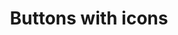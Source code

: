 ---
title: Buttons with icons
category: Application
paid: true
isActive: true
ltr: {"react":{"jsxCss":[],"jsxTail":[{"label":"App.jsx","code":"// sm\n<button\n    className=\"flex items-center gap-2 px-3 py-1.5 text-sm text-indigo-600 duration-150 bg-indigo-50 rounded-lg hover:bg-indigo-100 active:bg-indigo-200\"\n>\n    <svg xmlns=\"http://www.w3.org/2000/svg\" viewBox=\"0 0 24 24\" fill=\"currentColor\" className=\"w-4 h-4\">\n        <path fillRule=\"evenodd\" d=\"M6.32 2.577a49.255 49.255 0 0111.36 0c1.497.174 2.57 1.46 2.57 2.93V21a.75.75 0 01-1.085.67L12 18.089l-7.165 3.583A.75.75 0 013.75 21V5.507c0-1.47 1.073-2.756 2.57-2.93z\" clipRule=\"evenodd\" />\n    </svg>\n    Button\n</button>\n\n// default\n<button\n    className=\"flex items-center gap-2 px-4 py-2 text-indigo-600 bg-indigo-50 rounded-lg duration-150 hover:bg-indigo-100 active:bg-indigo-200\"\n>\n    <svg xmlns=\"http://www.w3.org/2000/svg\" viewBox=\"0 0 24 24\" fill=\"currentColor\" className=\"w-5 h-5\">\n        <path fillRule=\"evenodd\" d=\"M6.32 2.577a49.255 49.255 0 0111.36 0c1.497.174 2.57 1.46 2.57 2.93V21a.75.75 0 01-1.085.67L12 18.089l-7.165 3.583A.75.75 0 013.75 21V5.507c0-1.47 1.073-2.756 2.57-2.93z\" clipRule=\"evenodd\" />\n    </svg>\n    Button\n</button>\n\n// md\n<button\n    className=\"flex items-center gap-2 px-5 py-3 text-indigo-600 duration-150 bg-indigo-50 rounded-lg hover:bg-indigo-100 active:bg-indigo-200\"\n>\n    <svg xmlns=\"http://www.w3.org/2000/svg\" viewBox=\"0 0 24 24\" fill=\"currentColor\" className=\"w-6 h-6\">\n        <path fillRule=\"evenodd\" d=\"M6.32 2.577a49.255 49.255 0 0111.36 0c1.497.174 2.57 1.46 2.57 2.93V21a.75.75 0 01-1.085.67L12 18.089l-7.165 3.583A.75.75 0 013.75 21V5.507c0-1.47 1.073-2.756 2.57-2.93z\" clipRule=\"evenodd\" />\n    </svg>\n    Button\n</button>\n\n// lg\n<button\n    className=\"flex items-center gap-2 px-6 py-3.5 text-indigo-600 bg-indigo-50 rounded-lg duration-150 hover:bg-indigo-100 active:bg-indigo-200\"\n>\n    <svg xmlns=\"http://www.w3.org/2000/svg\" viewBox=\"0 0 24 24\" fill=\"currentColor\" className=\"w-6 h-6\">\n        <path fillRule=\"evenodd\" d=\"M6.32 2.577a49.255 49.255 0 0111.36 0c1.497.174 2.57 1.46 2.57 2.93V21a.75.75 0 01-1.085.67L12 18.089l-7.165 3.583A.75.75 0 013.75 21V5.507c0-1.47 1.073-2.756 2.57-2.93z\" clipRule=\"evenodd\" />\n    </svg>\n    Button\n</button>\n\n// xl\n<button\n    className=\"flex items-center gap-2 px-7 py-4 text-indigo-600 duration-150 bg-indigo-50 rounded-lg hover:bg-indigo-100 active:bg-indigo-200\"\n>\n    <svg xmlns=\"http://www.w3.org/2000/svg\" viewBox=\"0 0 24 24\" fill=\"currentColor\" className=\"w-6 h-6\">\n        <path fillRule=\"evenodd\" d=\"M6.32 2.577a49.255 49.255 0 0111.36 0c1.497.174 2.57 1.46 2.57 2.93V21a.75.75 0 01-1.085.67L12 18.089l-7.165 3.583A.75.75 0 013.75 21V5.507c0-1.47 1.073-2.756 2.57-2.93z\" clipRule=\"evenodd\" />\n    </svg>\n    Button\n</button>"}]},"preview":"function App() {\n  return /*#__PURE__*/React.createElement(\"div\", {\n    className: \"btns-container\"\n  }, /*#__PURE__*/React.createElement(\"button\", {\n    className: \"flex items-center gap-2 px-3 py-1.5 text-sm text-indigo-600 duration-150 bg-indigo-50 rounded-lg hover:bg-indigo-100 active:bg-indigo-200\"\n  }, /*#__PURE__*/React.createElement(\"svg\", {\n    xmlns: \"http://www.w3.org/2000/svg\",\n    viewBox: \"0 0 24 24\",\n    fill: \"currentColor\",\n    className: \"w-4 h-4\"\n  }, /*#__PURE__*/React.createElement(\"path\", {\n    fillRule: \"evenodd\",\n    d: \"M6.32 2.577a49.255 49.255 0 0111.36 0c1.497.174 2.57 1.46 2.57 2.93V21a.75.75 0 01-1.085.67L12 18.089l-7.165 3.583A.75.75 0 013.75 21V5.507c0-1.47 1.073-2.756 2.57-2.93z\",\n    clipRule: \"evenodd\"\n  })), \"Button\"), /*#__PURE__*/React.createElement(\"button\", {\n    className: \"flex items-center gap-2 px-4 py-2 text-indigo-600 bg-indigo-50 rounded-lg duration-150 hover:bg-indigo-100 active:bg-indigo-200\"\n  }, /*#__PURE__*/React.createElement(\"svg\", {\n    xmlns: \"http://www.w3.org/2000/svg\",\n    viewBox: \"0 0 24 24\",\n    fill: \"currentColor\",\n    className: \"w-5 h-5\"\n  }, /*#__PURE__*/React.createElement(\"path\", {\n    fillRule: \"evenodd\",\n    d: \"M6.32 2.577a49.255 49.255 0 0111.36 0c1.497.174 2.57 1.46 2.57 2.93V21a.75.75 0 01-1.085.67L12 18.089l-7.165 3.583A.75.75 0 013.75 21V5.507c0-1.47 1.073-2.756 2.57-2.93z\",\n    clipRule: \"evenodd\"\n  })), \"Button\"), /*#__PURE__*/React.createElement(\"button\", {\n    className: \"flex items-center gap-2 px-5 py-3 text-indigo-600 duration-150 bg-indigo-50 rounded-lg hover:bg-indigo-100 active:bg-indigo-200\"\n  }, /*#__PURE__*/React.createElement(\"svg\", {\n    xmlns: \"http://www.w3.org/2000/svg\",\n    viewBox: \"0 0 24 24\",\n    fill: \"currentColor\",\n    className: \"w-6 h-6\"\n  }, /*#__PURE__*/React.createElement(\"path\", {\n    fillRule: \"evenodd\",\n    d: \"M6.32 2.577a49.255 49.255 0 0111.36 0c1.497.174 2.57 1.46 2.57 2.93V21a.75.75 0 01-1.085.67L12 18.089l-7.165 3.583A.75.75 0 013.75 21V5.507c0-1.47 1.073-2.756 2.57-2.93z\",\n    clipRule: \"evenodd\"\n  })), \"Button\"), /*#__PURE__*/React.createElement(\"button\", {\n    className: \"flex items-center gap-2 px-6 py-3.5 text-indigo-600 bg-indigo-50 rounded-lg duration-150 hover:bg-indigo-100 active:bg-indigo-200\"\n  }, /*#__PURE__*/React.createElement(\"svg\", {\n    xmlns: \"http://www.w3.org/2000/svg\",\n    viewBox: \"0 0 24 24\",\n    fill: \"currentColor\",\n    className: \"w-6 h-6\"\n  }, /*#__PURE__*/React.createElement(\"path\", {\n    fillRule: \"evenodd\",\n    d: \"M6.32 2.577a49.255 49.255 0 0111.36 0c1.497.174 2.57 1.46 2.57 2.93V21a.75.75 0 01-1.085.67L12 18.089l-7.165 3.583A.75.75 0 013.75 21V5.507c0-1.47 1.073-2.756 2.57-2.93z\",\n    clipRule: \"evenodd\"\n  })), \"Button\"), /*#__PURE__*/React.createElement(\"button\", {\n    className: \"flex items-center gap-2 px-7 py-4 text-indigo-600 duration-150 bg-indigo-50 rounded-lg hover:bg-indigo-100 active:bg-indigo-200\"\n  }, /*#__PURE__*/React.createElement(\"svg\", {\n    xmlns: \"http://www.w3.org/2000/svg\",\n    viewBox: \"0 0 24 24\",\n    fill: \"currentColor\",\n    className: \"w-6 h-6\"\n  }, /*#__PURE__*/React.createElement(\"path\", {\n    fillRule: \"evenodd\",\n    d: \"M6.32 2.577a49.255 49.255 0 0111.36 0c1.497.174 2.57 1.46 2.57 2.93V21a.75.75 0 01-1.085.67L12 18.089l-7.165 3.583A.75.75 0 013.75 21V5.507c0-1.47 1.073-2.756 2.57-2.93z\",\n    clipRule: \"evenodd\"\n  })), \"Button\"));\n}","vue":{"vueTail":[],"vueCss":[]}}
rtl: {"preview":"function App() {\n  return /*#__PURE__*/React.createElement(\"div\", {\n    className: \"btns-container\"\n  }, /*#__PURE__*/React.createElement(\"button\", {\n    className: \"flex items-center gap-2 px-3 py-1.5 text-sm text-indigo-600 duration-150 bg-indigo-50 rounded-lg hover:bg-indigo-100 active:bg-indigo-200\"\n  }, /*#__PURE__*/React.createElement(\"svg\", {\n    xmlns: \"http://www.w3.org/2000/svg\",\n    viewBox: \"0 0 24 24\",\n    fill: \"currentColor\",\n    className: \"w-4 h-4\"\n  }, /*#__PURE__*/React.createElement(\"path\", {\n    fillRule: \"evenodd\",\n    d: \"M6.32 2.577a49.255 49.255 0 0111.36 0c1.497.174 2.57 1.46 2.57 2.93V21a.75.75 0 01-1.085.67L12 18.089l-7.165 3.583A.75.75 0 013.75 21V5.507c0-1.47 1.073-2.756 2.57-2.93z\",\n    clipRule: \"evenodd\"\n  })), \"\\u0627\\u0636\\u063A\\u0637 \\u0647\\u0646\\u0627\"), /*#__PURE__*/React.createElement(\"button\", {\n    className: \"flex items-center gap-2 px-4 py-2 text-indigo-600 bg-indigo-50 rounded-lg duration-150 hover:bg-indigo-100 active:bg-indigo-200\"\n  }, /*#__PURE__*/React.createElement(\"svg\", {\n    xmlns: \"http://www.w3.org/2000/svg\",\n    viewBox: \"0 0 24 24\",\n    fill: \"currentColor\",\n    className: \"w-5 h-5\"\n  }, /*#__PURE__*/React.createElement(\"path\", {\n    fillRule: \"evenodd\",\n    d: \"M6.32 2.577a49.255 49.255 0 0111.36 0c1.497.174 2.57 1.46 2.57 2.93V21a.75.75 0 01-1.085.67L12 18.089l-7.165 3.583A.75.75 0 013.75 21V5.507c0-1.47 1.073-2.756 2.57-2.93z\",\n    clipRule: \"evenodd\"\n  })), \"\\u0627\\u0636\\u063A\\u0637 \\u0647\\u0646\\u0627\"), /*#__PURE__*/React.createElement(\"button\", {\n    className: \"flex items-center gap-2 px-5 py-3 text-indigo-600 duration-150 bg-indigo-50 rounded-lg hover:bg-indigo-100 active:bg-indigo-200\"\n  }, /*#__PURE__*/React.createElement(\"svg\", {\n    xmlns: \"http://www.w3.org/2000/svg\",\n    viewBox: \"0 0 24 24\",\n    fill: \"currentColor\",\n    className: \"w-6 h-6\"\n  }, /*#__PURE__*/React.createElement(\"path\", {\n    fillRule: \"evenodd\",\n    d: \"M6.32 2.577a49.255 49.255 0 0111.36 0c1.497.174 2.57 1.46 2.57 2.93V21a.75.75 0 01-1.085.67L12 18.089l-7.165 3.583A.75.75 0 013.75 21V5.507c0-1.47 1.073-2.756 2.57-2.93z\",\n    clipRule: \"evenodd\"\n  })), \"\\u0627\\u0636\\u063A\\u0637 \\u0647\\u0646\\u0627\"), /*#__PURE__*/React.createElement(\"button\", {\n    className: \"flex items-center gap-2 px-6 py-3.5 text-indigo-600 bg-indigo-50 rounded-lg duration-150 hover:bg-indigo-100 active:bg-indigo-200\"\n  }, /*#__PURE__*/React.createElement(\"svg\", {\n    xmlns: \"http://www.w3.org/2000/svg\",\n    viewBox: \"0 0 24 24\",\n    fill: \"currentColor\",\n    className: \"w-6 h-6\"\n  }, /*#__PURE__*/React.createElement(\"path\", {\n    fillRule: \"evenodd\",\n    d: \"M6.32 2.577a49.255 49.255 0 0111.36 0c1.497.174 2.57 1.46 2.57 2.93V21a.75.75 0 01-1.085.67L12 18.089l-7.165 3.583A.75.75 0 013.75 21V5.507c0-1.47 1.073-2.756 2.57-2.93z\",\n    clipRule: \"evenodd\"\n  })), \"\\u0627\\u0636\\u063A\\u0637 \\u0647\\u0646\\u0627\"), /*#__PURE__*/React.createElement(\"button\", {\n    className: \"flex items-center gap-2 px-7 py-4 text-indigo-600 duration-150 bg-indigo-50 rounded-lg hover:bg-indigo-100 active:bg-indigo-200\"\n  }, /*#__PURE__*/React.createElement(\"svg\", {\n    xmlns: \"http://www.w3.org/2000/svg\",\n    viewBox: \"0 0 24 24\",\n    fill: \"currentColor\",\n    className: \"w-6 h-6\"\n  }, /*#__PURE__*/React.createElement(\"path\", {\n    fillRule: \"evenodd\",\n    d: \"M6.32 2.577a49.255 49.255 0 0111.36 0c1.497.174 2.57 1.46 2.57 2.93V21a.75.75 0 01-1.085.67L12 18.089l-7.165 3.583A.75.75 0 013.75 21V5.507c0-1.47 1.073-2.756 2.57-2.93z\",\n    clipRule: \"evenodd\"\n  })), \"\\u0627\\u0636\\u063A\\u0637 \\u0647\\u0646\\u0627\"));\n}","react":{"jsxCss":[],"jsxTail":[{"code":"// sm\n<button\n    className=\"flex items-center gap-2 px-3 py-1.5 text-sm text-indigo-600 duration-150 bg-indigo-50 rounded-lg hover:bg-indigo-100 active:bg-indigo-200\"\n>\n    <svg xmlns=\"http://www.w3.org/2000/svg\" viewBox=\"0 0 24 24\" fill=\"currentColor\" className=\"w-4 h-4\">\n        <path fillRule=\"evenodd\" d=\"M6.32 2.577a49.255 49.255 0 0111.36 0c1.497.174 2.57 1.46 2.57 2.93V21a.75.75 0 01-1.085.67L12 18.089l-7.165 3.583A.75.75 0 013.75 21V5.507c0-1.47 1.073-2.756 2.57-2.93z\" clipRule=\"evenodd\" />\n    </svg>\n    اضغط هنا\n</button>\n\n// default\n<button\n    className=\"flex items-center gap-2 px-4 py-2 text-indigo-600 bg-indigo-50 rounded-lg duration-150 hover:bg-indigo-100 active:bg-indigo-200\"\n>\n    <svg xmlns=\"http://www.w3.org/2000/svg\" viewBox=\"0 0 24 24\" fill=\"currentColor\" className=\"w-5 h-5\">\n        <path fillRule=\"evenodd\" d=\"M6.32 2.577a49.255 49.255 0 0111.36 0c1.497.174 2.57 1.46 2.57 2.93V21a.75.75 0 01-1.085.67L12 18.089l-7.165 3.583A.75.75 0 013.75 21V5.507c0-1.47 1.073-2.756 2.57-2.93z\" clipRule=\"evenodd\" />\n    </svg>\n    اضغط هنا\n</button>\n\n// md\n<button\n    className=\"flex items-center gap-2 px-5 py-3 text-indigo-600 duration-150 bg-indigo-50 rounded-lg hover:bg-indigo-100 active:bg-indigo-200\"\n>\n    <svg xmlns=\"http://www.w3.org/2000/svg\" viewBox=\"0 0 24 24\" fill=\"currentColor\" className=\"w-6 h-6\">\n        <path fillRule=\"evenodd\" d=\"M6.32 2.577a49.255 49.255 0 0111.36 0c1.497.174 2.57 1.46 2.57 2.93V21a.75.75 0 01-1.085.67L12 18.089l-7.165 3.583A.75.75 0 013.75 21V5.507c0-1.47 1.073-2.756 2.57-2.93z\" clipRule=\"evenodd\" />\n    </svg>\n    اضغط هنا\n</button>\n\n// lg\n<button\n    className=\"flex items-center gap-2 px-6 py-3.5 text-indigo-600 bg-indigo-50 rounded-lg duration-150 hover:bg-indigo-100 active:bg-indigo-200\"\n>\n    <svg xmlns=\"http://www.w3.org/2000/svg\" viewBox=\"0 0 24 24\" fill=\"currentColor\" className=\"w-6 h-6\">\n        <path fillRule=\"evenodd\" d=\"M6.32 2.577a49.255 49.255 0 0111.36 0c1.497.174 2.57 1.46 2.57 2.93V21a.75.75 0 01-1.085.67L12 18.089l-7.165 3.583A.75.75 0 013.75 21V5.507c0-1.47 1.073-2.756 2.57-2.93z\" clipRule=\"evenodd\" />\n    </svg>\n    اضغط هنا\n</button>\n\n// xl\n<button\n    className=\"flex items-center gap-2 px-7 py-4 text-indigo-600 duration-150 bg-indigo-50 rounded-lg hover:bg-indigo-100 active:bg-indigo-200\"\n>\n    <svg xmlns=\"http://www.w3.org/2000/svg\" viewBox=\"0 0 24 24\" fill=\"currentColor\" className=\"w-6 h-6\">\n        <path fillRule=\"evenodd\" d=\"M6.32 2.577a49.255 49.255 0 0111.36 0c1.497.174 2.57 1.46 2.57 2.93V21a.75.75 0 01-1.085.67L12 18.089l-7.165 3.583A.75.75 0 013.75 21V5.507c0-1.47 1.073-2.756 2.57-2.93z\" clipRule=\"evenodd\" />\n    </svg>\n    اضغط هنا\n</button>","label":"App.jsx"}]},"vue":{"vueTail":[],"vueCss":[]}}
slug: /buttons
id: 90f2442b-098f-452c-b333-f6e5363f7c55
created_at: 1668375157181
---
